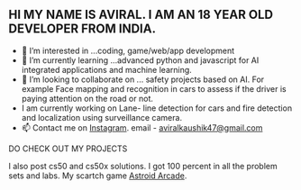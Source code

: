 ## HI MY NAME IS AVIRAL. I AM AN 18 YEAR OLD DEVELOPER FROM INDIA.

- 👀 I’m interested in ...coding, game/web/app development
- 🌱 I’m currently learning ...advanced python and javascript for AI integrated applications and machine learning.
- 💞️ I’m looking to collaborate on ... safety projects based on AI. For example Face mapping and recognition in cars to assess if the driver is paying attention on the road or not.
- I am currently working on Lane- line detection for cars and fire detection and localization using surveillance camera.
- 📫 Contact me on [Instagram](https://www.instagram.com/_nycxc._/).
                    email - aviralkaushik47@gmail.com

DO CHECK OUT MY PROJECTS 

I also post cs50 and cs50x solutions. I got 100 percent in all the problem sets and labs.
My scartch game [Astroid Arcade](https://scratch.mit.edu/projects/481576253).
<!---
aviralkaushik47/aviralkaushik47 is a ✨ special ✨ repository because its `README.md` (this file) appears on your GitHub profile.
You can click the Preview link to take a look at your changes.
--->
